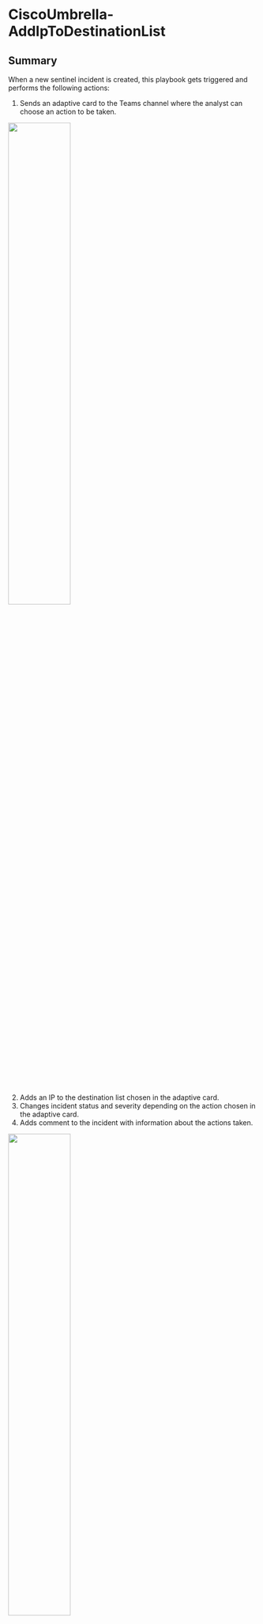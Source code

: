 # CiscoUmbrella-AddIpToDestinationList

## Summary

When a new sentinel incident is created, this playbook gets triggered and performs the following actions:

1. Sends an adaptive card to the Teams channel where the analyst can choose an action to be taken.

<img src="./teams_screenshot.png" width="50%"/><br>

2. Adds an IP to the destination list chosen in the adaptive card.
3. Changes incident status and severity depending on the action chosen in the adaptive card.
4. Adds comment to the incident with information about the actions taken.

<img src="./playbook_screenshot.png" width="50%"/><br>

### Prerequisites

1. Prior to the deployment of this playbook, Cisco Umbrella Management API Connector needs to be deployed under the same subscription.
2. Obtain Cisco Umbrella Management API credentials. Refer to Cisco Umbrella Management API Custom Connector documentation.
3. Obtain Teams group id and channel id.
4. Obtain Cisco Umbrella Organiztion Id.

### Deployment instructions

1. To deploy the Playbook, click the Deploy to Azure button. This will launch the ARM Template deployment wizard.
2. Fill in the required paramteres:
    * Playbook Name: Enter the playbook name here
    * Teams Group Id: Id of the Teams Group where the adaptive card will be posted
    * Teams Channel Id: Id of the Teams Channel where the adaptive card will be posted
    * Cisco Umbrella Organization Id: Organization id in Cisco Umbrella

[![Deploy to Azure](https://aka.ms/deploytoazurebutton)](https://portal.azure.com/#create/Microsoft.Template/uri/https%3A%2F%2Fraw.githubusercontent.com%2FAzure%2FAzure-Sentinel%2Fmaster%2FSolutions%2FCiscoUmbrella%2FPlaybooksk%2FPlaybooks%2FCiscoUmbrella-AddIpToDestinationList%2Fazuredeploy.json) [![Deploy to Azure](https://aka.ms/deploytoazuregovbutton)](https://portal.azure.us/#create/Microsoft.Template/uri/https%3A%2F%2Fraw.githubusercontent.com%2FAzure%2FAzure-Sentinel%2Fmaster%2FSolutions%2FCiscoUmbrella%2FPlaybooks%2FPlaybooks%2FCiscoUmbrella-AddIpToDestinationList%2Fazuredeploy.json)

### Post-Deployment instructions

#### a. Authorize connections

Once deployment is complete, authorize each connection.

1. Click the Microsoft Sentinel connection resource
2. Click edit API connection
3. Click Authorize
4. Sign in
5. Click Save
6. Repeat steps for other connections

#### b. Configurations in Sentinel

1. In Microsoft sentinel, analytical rules should be configured to trigger an incident with a malicious IP. In the *Entity maping* section of the analytics rule creation workflow, malicious IP should be mapped to **Address** identitfier of the **IP** entity type. Check the [documentation](https://docs.microsoft.com/azure/sentinel/map-data-fields-to-entities) to learn more about mapping entities.
2. Configure the automation rules to trigger the playbook.
